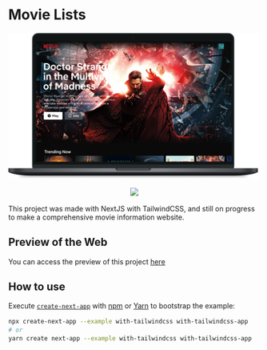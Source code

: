 # Movie Lists

<img src="images/movieMacbook.png" width="1000"/>
<p align="center">
  <img src="images/movieIphone12.svg" height="600"/>
</p>

This project was made with NextJS with TailwindCSS, and still on progress to make a comprehensive movie information website.

## Preview of the Web

You can access the preview of this project <a href="http://movie.andikay.me" target="_blank">here</a>
## How to use

Execute [`create-next-app`](https://github.com/vercel/next.js/tree/canary/packages/create-next-app) with [npm](https://docs.npmjs.com/cli/init) or [Yarn](https://yarnpkg.com/lang/en/docs/cli/create/) to bootstrap the example:

```bash
npx create-next-app --example with-tailwindcss with-tailwindcss-app
# or
yarn create next-app --example with-tailwindcss with-tailwindcss-app
```

